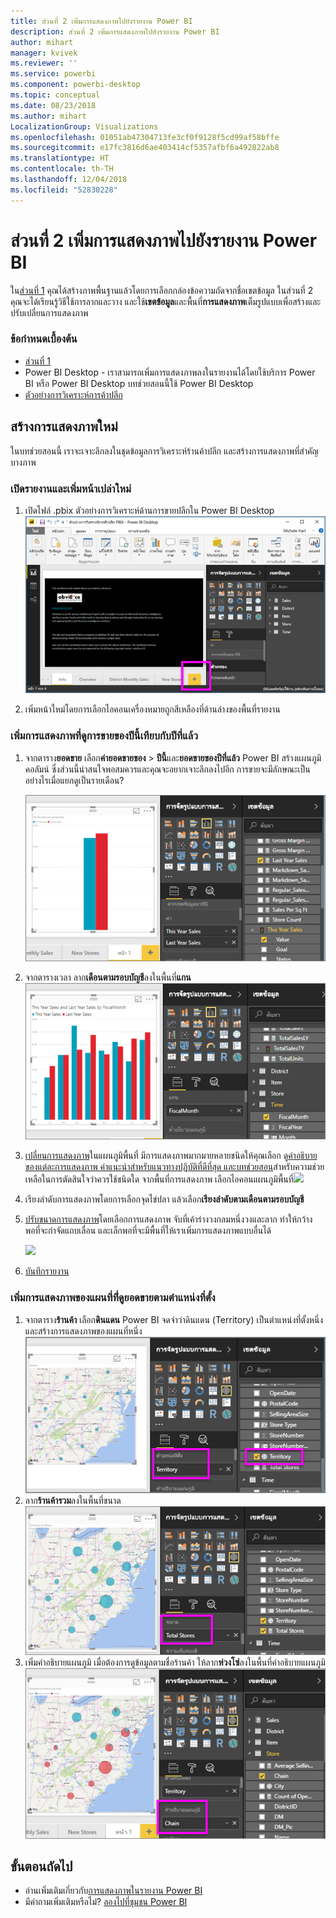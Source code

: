 ```yaml
---
title: ส่วนที่ 2 เพิ่มการแสดงภาพไปยังรายงาน Power BI
description: ส่วนที่ 2 เพิ่มการแสดงภาพไปยังรายงาน Power BI
author: mihart
manager: kvivek
ms.reviewer: ''
ms.service: powerbi
ms.component: powerbi-desktop
ms.topic: conceptual
ms.date: 08/23/2018
ms.author: mihart
LocalizationGroup: Visualizations
ms.openlocfilehash: 01051ab47304713fe3cf0f9128f5cd99af58bffe
ms.sourcegitcommit: e17fc3816d6ae403414cf5357afbf6a492822ab8
ms.translationtype: HT
ms.contentlocale: th-TH
ms.lasthandoff: 12/04/2018
ms.locfileid: "52830228"
---
```

# <a name="part-2-add-visualizations-to-a-power-bi-report"></a>ส่วนที่ 2 เพิ่มการแสดงภาพไปยังรายงาน Power BI
ใน[ส่วนที่ 1](power-bi-report-add-visualizations-ii.md) คุณได้สร้างภาพพื้นฐานแล้วโดยการเลือกกล่องข้อความถัดจากชื่อเขตข้อมูล  ในส่วนที่ 2 คุณจะได้เรียนรู้วิธีใช้การลากและวาง และใช้**เขตข้อมูล**และพื้นที่**การแสดงภาพ**เต็มรูปแบบเพื่อสร้างและปรับเปลี่ยนการแสดงภาพ

### <a name="prerequisites"></a>ข้อกำหนดเบื้องต้น
- [ส่วนที่ 1](power-bi-report-add-visualizations-ii.md)
- Power BI Desktop - เราสามารถเพิ่มการแสดงภาพลงในรายงานได้โดยใช้บริการ Power BI หรือ Power BI Desktop บทช่วยสอนนี้ใช้ Power BI Desktop 
- [ตัวอย่างการวิเคราะห์การค้าปลีก](http://download.microsoft.com/download/9/6/D/96DDC2FF-2568-491D-AAFA-AFDD6F763AE3/Retail%20Analysis%20Sample%20PBIX.pbix)

## <a name="create-a-new-visualization"></a>สร้างการแสดงภาพใหม่
ในบทช่วยสอนนี้ เราจะเจาะลึกลงในชุดข้อมูลการวิเคราะห์ร้านค้าปลีก และสร้างการแสดงภาพที่สำคัญบางภาพ

### <a name="open-a-report-and-add-a-new-blank-page"></a>เปิดรายงานและเพิ่มหน้าเปล่าใหม่
1. เปิดไฟล์ .pbix ตัวอย่างการวิเคราะห์ด้านการขายปลีกใน Power BI Desktop 
   ![](media/power-bi-report-add-visualizations-ii/power-bi-open-desktop.png)   

2. เพิ่มหน้าใหม่โดยการเลือกไอคอนเครื่องหมายถูกสีเหลืองที่ด้านล่างของพื้นที่รายงาน

### <a name="add-a-visualization-that-looks-at-this-years-sales-compared-to-last-year"></a>เพิ่มการแสดงภาพที่ดูการขายของปีนี้เทียบกับปีที่แล้ว
1. จากตาราง**ยอดขาย** เลือก**ค่ายอดขายของ** > **ปีนี้**และ**ยอดขายของปีที่แล้ว** Power BI สร้างแผนภูมิคอลัมน์  ซึ่งส่วนนี้น่าสนใจพอสมควรและคุณจะอยากเจาะลึกลงไปอีก การขายจะมีลักษณะเป็นอย่างไรเมื่อแยกดูเป็นรายเดือน?  
   
   ![](media/power-bi-report-add-visualizations-ii/power-bi-barchart.png)
2. จากตารางเวลา ลาก**เดือนตามรอบบัญชี**ลงในพื้นที่**แกน**  
   ![](media/power-bi-report-add-visualizations-ii/power-bi-month.png)
3. [เปลี่ยนการแสดงภาพ](power-bi-report-change-visualization-type.md)ในแผนภูมิพื้นที่  มีการแสดงภาพมากมายหลายชนิดให้คุณเลือก ดู[คำอธิบายของแต่ละการแสดงภาพ คำแนะนำสำหรับแนวทางปฏิบัติที่ดีที่สุด และบทช่วยสอน](power-bi-visualization-types-for-reports-and-q-and-a.md)สำหรับความช่วยเหลือในการตัดสินใจว่าควรใช้ชนิดใด จากพื้นที่การแสดงภาพ เลือกไอคอนแผนภูมิพื้นที่![](media/power-bi-report-add-visualizations-ii/power-bi-areachart.png)
4. เรียงลำดับการแสดงภาพโดยการเลือกจุดไข่ปลา แล้วเลือก**เรียงลำดับตามเดือนตามรอบบัญชี**
5. [ปรับขนาดการแสดงภาพ](power-bi-visualization-move-and-resize.md)โดยเลือกการแสดงภาพ จับที่เค้าร่างวงกลมหนึ่งวงและลาก ทำให้กว้างพอที่จะกำจัดแถบเลื่อน และเล็กพอที่จะมีพื้นที่ให้เราเพิ่มการแสดงภาพแบบอื่นได้
   
   ![](media/power-bi-report-add-visualizations-ii/pbi_part2_7b.png)
6. [บันทึกรายงาน](../service-report-save.md)

### <a name="add-a-map-visualization-that-looks-at-sales-by-location"></a>เพิ่มการแสดงภาพของแผนที่ท่ี่ดูยอดขายตามตำแหน่งที่ตั้ง
1. จากตาราง**ร้านค้า** เลือก**ดินแดน** Power BI จดจำว่าดินแดน (Territory) เป็นตำแหน่งที่ตั้งหนึ่ง และสร้างการแสดงภาพของแผนที่หนึ่ง  
   ![](media/power-bi-report-add-visualizations-ii/power-bi-map.png)
2. ลาก**ร้านค้ารวม**ลงในพื้นที่ขนาด  
   ![](media/power-bi-report-add-visualizations-ii/power-bi-map2.png)
3. เพิ่มคำอธิบายแผนภูมิ  เมื่อต้องการดูข้อมูลตามชื่อร้านค้า ให้ลาก**ห่วงโซ่**ลงในพื้นที่คำอธิบายแผนภูมิ  
   ![](media/power-bi-report-add-visualizations-ii/power-bi-legend.png)

## <a name="next-steps"></a>ขั้นตอนถัดไป
* อ่านเพิ่มเติมเกี่ยวกับ[การแสดงภาพในรายงาน Power BI](power-bi-report-visualizations.md)  
* มีคำถามเพิ่มเติมหรือไม่? [ลองไปที่ชุมชน Power BI](http://community.powerbi.com/)

